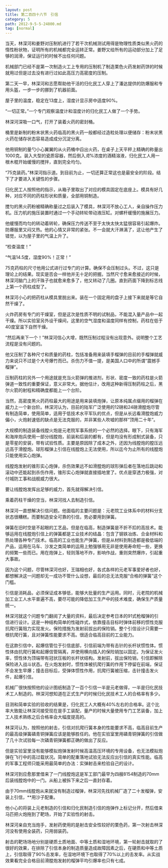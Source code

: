 ```yaml
---
layout: post
title: 第二百四十八节　引信
category: 5
path: 2012-9-5-5-24800.md
tag: [normal]
---
```


当天，林深河和姜野对压制机进行了若干次机械测试用得是物理性质类似黑火药的惰性粉状物，证明所有的机械都完全运转正常。姜野又给所有的运动部分加上了足够的润滑，保证运行的时候不出任何问题。

机械部门已经不是第一次制造火工上专用的压制机了制造栗色火药发射药饼的时候就用过但是过去没有进行过如此高压力高密度的压制。

第二天一早，林深河和志愿帮助他干活的归化民工人穿上了潘达提供的防爆服和专用头盔，一步一步的挪到了机器前面。

屋子里的温度，稳定在13度上，湿度计显示房中适度90%。

“一切正常。”一个专门观察温度计和湿度计的归化民工人做了一个手势。

林深河深吸一口气，打开了装着火药的密封桶。

桶里是新制的粉末状黑火药临高的黑火药一般都经过造粒处理以便储存：粉末状黑火药在储存状态容易造成成分沉淀分离。

他用铜制的量勺小心翼翼的从火药桶中舀出火药，在桌子上天平秤上精确的称量出1000克。装入大型的瓷质容器，然后倒入*克*%浓度的酒精溶液，归化民工人用一根木棍开始缓慢的搅拌，直到完全均匀。

“75克装药。”林深河指示道。到目前为止，一切还算正常这也是最安全的阶段。结下了才要进入关键性的步骤。

归化民工人按照他的指示，从箱子里取出了对应的模具固定在底座上。模具有好几种，对应不同的药柱形状和质量，全部用铜制造。

搅匀的黑火药粉被精确称量过之后装入了模具，林深河不放心工人，亲自操作压力机。压力机的施压装置时通过一个手动转轮带动液压缸。对螺杆缓慢的施展压力。

他缓慢而均匀的转动着转轮，确保压力传送不至于太快太快太猛很容易引起爆炸。防爆服里又闷又热。他的心情又非常的紧张。不一会就大汗淋漓了，这让他产生了错觉，以为屋子里的气温上升了。

“检查温度！”

“气温14.5度，湿度90%！正常！”

75克药柱的尺寸他用公式进行过专门的计算。确保不会压制过头。不过，这只是理论上的结果。现实是否会一样他并无十足的把握。当然尺寸愈来愈接近的时候，林深河脑门上的汗珠子也就愈来愈多了，他又转动了几圈。直到药面下降到标志线上第一个药柱成型了。

林深河小心的把药柱从模具里脱出来。装在一个固定用的盘子上接下来就是等它自然干燥了。

火炸药房有专门的干燥室，但是这次是性质不明的试制品，不能混入量产品中一起干燥。所以实验室另外设干燥间，这里的空气湿度和温度同样有控制，药柱在低于40度室温下自然干燥。

“然后再来下一个！”林深河信心大增，既然压制过程没有出现意外。说明整个工艺流程是没有问题的。

他又压制了各种尺寸和质量的药柱，包括准备用来装填手榴弹的目前的手榴弹就威力来说只不过是个大号爆竹而已。杀伤力不值一提，是美国人口中的所谓“震撼手榴弹”。

压制药柱的另外一个用途就是充当火箭弹的推进剂，形状、密度一致的药柱是火箭弹道一致性的重要保证，意义非常大。据他估计，改用这种新得压制药柱之后，黑尔火箭的射程和精确度都能上一个台阶。

当然，高密度黑火药药柱最大的用途是用来装填炮弹，让原本纯属点缀用的榴弹在威力上一个新台阶。林深河认为，目前的陆军广泛使用的12磅和24磅滑膛炮尽管有制造简单，使用简单，适用于低技术水平军队的优点，但是从长远看滑膛炮威力偏小，火炮射速低的缺点是无法克服的，并非某些人吹嘘的那样“顶用二十年”。

大规模的制造装备线膛火炮是元老院军事系统的一个必然的选择。眼下，只有海军和海岸炮兵使用一部分线膛炮，前装和后装的都有，但是均没有形成制式装备，只是零星的安装，带有试验性质。主要是原因除了成本之外，还因为线膛炮的膛压远远高于滑膛炮。球形榴弹上引信在线膛炮上无法使用，所以迄今为止所有的线膛炮只能使用实心炮弹。

线膛炮发射的锥形实心炮弹，杀伤效果远不如滑膛炮的球形弹后者在落地后跳动和滚动中还能起到杀伤作用，锥形实心炮弹就直接插地里了。优点是穿透力极强，对付城防工事和战舰威力很大。

要让线膛炮发挥出足够的威力，首先就得解决引信。

乘着药柱干燥的空当，林深河找人去制造引信。

林深河一直想解决引信问题。他面临的主要问题是：元老院工业体系中的材料分支状态很糟糕。而要制造安全可靠的引信，势必要用到弹簧。

弹簧在旧时空是不起眼的工艺品，但是在临高，制造弹簧是不折不扣的高技术。能够运用在线膛炮引信上的弹簧都是工业技术的结晶：包含了钢铁冶炼、合金材料和热处理各种专门技术。临高的工业也能生产弹簧，但是从材料到制造都是极低端的产品，运用在马车、沙发之类简单的运用上勉强够用无非是使用寿命短一些，更换的频繁一些而已。用在炮弹上，轻则落地不炸，影响作战，重则突然爆炸，引起重大事故。

因为这个问题，尽管林深河也好，王瑞相也好，各式各样的元老军事爱好者也好，都想解决这一问题却无一成功不管什么设想，最后的总无法克服“合格的弹簧”这个门槛。

引信是消耗品，必须保证成本够低，能够大批量的生产运用。同时，元老院的机械加工业工人水平普遍不高，要尽可能的降低加工生产中的技术难度，确保生产质量统一。

林深河就这个问题专门翻阅了大量的资料，最后决定参考日本的91式枪榴弹的引信进行设计。这是一种结构简单的性碰炸式，依靠撞击目标时弹体前移的惯性克服抗爬行簧阻力实现发火。保险措施为发射前拔出的保险销。整个引信设计只需要一根抗爬行簧，且对弹簧性能要求不高。很适合临高目前的工业能力。

在这款引信中，起爆信管位于引信底部，引信前端为带有击针的长杆状惯性体。惯性体由抗爬行簧和起爆信管隔离，并使用横向插入的保险销加以固定。为保证发火率，惯性体为顶端带有冠状压板的长杆状结构。发射前，拔出保险销，引信即解除保险进入战斗状态。在火炮发射时，惯性体被抗爬行簧的作用下停留在前端，保证不会发生早爆；撞击目标后，受弹体惯性作用，抗爬行簧被压缩，击针撞击发火件，起爆引信。

机械厂很快按照他的设计图纸制造了一百个引信一半是元老做得，一半是归化民技术工人制造的。林深河想知道在正式生产的时候归化民技术工人的合格率有多少。

目测和简单实验的验收的结果是，归化民工人大概有40%左右的合格率。这个比率大致能让林深河接受现在是手工装配，量产的时候大量使用专门工艺装备，加上工人技术熟练之后合格率会大幅度提高的。

林深河认为，按照他的射击，引信对抗爬行簧本身的性能要求不高，临高目前生产的最高级弹簧磷青铜弹簧应该是能够胜任的。他在实验室里用磷青铜弹簧的引信做了几十次试验每一次磷青铜弹簧都正确的做出了反应。

但是实验室里没有能够模拟炮弹发射时候高温高压环境的专用设备，也无法模拟炮弹在飞行中的高过载状况。简单的配重落地试验无法反应出引信的真实性能。临高的军事工程师只能采用最简单的办法：实弹射击来检验自己的设计。

林深河到应愈那里借来了一门线膛炮这是军工部门最早为四艘8154制造的70mm后装线膛炮中的一门。从船上被拆下来之后一直封存着。

由于70mm线膛炮从来就没有制造过榴弹，林深河先找机械厂造了二十发榴弹，安装上引信，**用沙子配重。

他小心的将装上元老制造的引信和归化民制造引信的炮弹作上标记分开，然后借来马匹把火炮拖到了靶场，开始了实验性的射击。

林深河亲自充当炮手，发射药使用的是射击安全性较好的栗色药，第一次射击林深河没有使用全装药，只用弱装药。

射击的靶场场地分别是硬质土质地面、中等土质和湿地环境，第一轮射击就取的了很好的效果，在排除了引信本身的制造质量造成故障因素之后，在硬质和中等土质上，引信取得了90%击发率，在湿地环境下也取得了70%以上的击发率。从实战效果看完全合格目前滑膛炮发射的榴弹平均引爆率也只有七成。